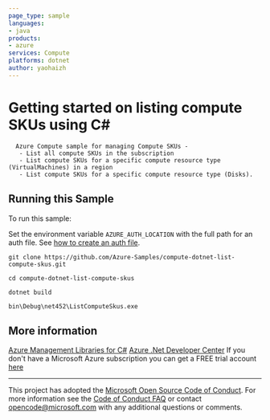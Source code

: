 ```yaml
---
page_type: sample
languages:
- java
products:
- azure
services: Compute
platforms: dotnet
author: yaohaizh
---
```


# Getting started on listing compute SKUs using C# #

      Azure Compute sample for managing Compute SKUs -
       - List all compute SKUs in the subscription
       - List compute SKUs for a specific compute resource type (VirtualMachines) in a region
       - List compute SKUs for a specific compute resource type (Disks).


## Running this Sample ##

To run this sample:

Set the environment variable `AZURE_AUTH_LOCATION` with the full path for an auth file. See [how to create an auth file](https://github.com/Azure/azure-libraries-for-net/blob/master/AUTH.md).

    git clone https://github.com/Azure-Samples/compute-dotnet-list-compute-skus.git

    cd compute-dotnet-list-compute-skus

    dotnet build

    bin\Debug\net452\ListComputeSkus.exe

## More information ##

[Azure Management Libraries for C#](https://github.com/Azure/azure-sdk-for-net/tree/Fluent)
[Azure .Net Developer Center](https://azure.microsoft.com/en-us/develop/net/)
If you don't have a Microsoft Azure subscription you can get a FREE trial account [here](http://go.microsoft.com/fwlink/?LinkId=330212)

---

This project has adopted the [Microsoft Open Source Code of Conduct](https://opensource.microsoft.com/codeofconduct/). For more information see the [Code of Conduct FAQ](https://opensource.microsoft.com/codeofconduct/faq/) or contact [opencode@microsoft.com](mailto:opencode@microsoft.com) with any additional questions or comments.